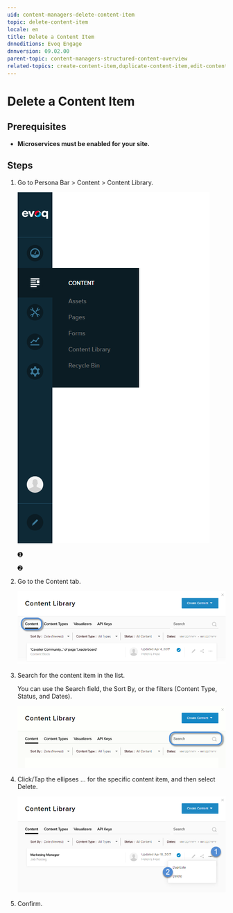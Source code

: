 ```yaml
---
uid: content-managers-delete-content-item
topic: delete-content-item
locale: en
title: Delete a Content Item
dnneditions: Evoq Engage
dnnversion: 09.02.00
parent-topic: content-managers-structured-content-overview
related-topics: create-content-item,duplicate-content-item,edit-content-item,share-in-social-media,get-embed-code
---
```


# Delete a Content Item

## Prerequisites

*   **Microservices must be enabled for your site.**

## Steps

1.  Go to Persona Bar \> Content \> Content Library.
    
    ![Persona Bar > Content > Content Library](/images/scr-pbar-cmg-Content-E91.png)
    
    ➊
    
    ➋
    
2.  Go to the Content tab.
    
    ![Content](/images/scr-pbtabs-all-Content-ContentLibrary-Content-E91.png)
    
3.  Search for the content item in the list.
    
    You can use the Search field, the Sort By, or the filters (Content Type, Status, and Dates).
    
      
    
    ![Sort, search, and filter UI](/images/scr-ContentItems-searchsortfilter-E91.gif)
    
      
    
4.  Click/Tap the ellipses ... for the specific content item, and then select Delete.
    
      
    
    ![Content tab > ellipses menu > Delete](/images/scr-ContentItems-item-ellipsesmenu-Delete-E91.png)
    
      
    
5.  Confirm.